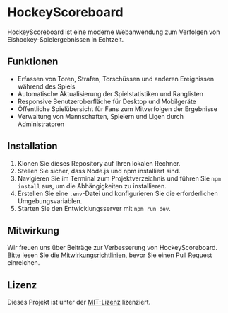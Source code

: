 # HockeyScoreboard

HockeyScoreboard ist eine moderne Webanwendung zum Verfolgen von Eishockey-Spielergebnissen in Echtzeit.

## Funktionen

- Erfassen von Toren, Strafen, Torschüssen und anderen Ereignissen während des Spiels
- Automatische Aktualisierung der Spielstatistiken und Ranglisten
- Responsive Benutzeroberfläche für Desktop und Mobilgeräte
- Öffentliche Spielübersicht für Fans zum Mitverfolgen der Ergebnisse
- Verwaltung von Mannschaften, Spielern und Ligen durch Administratoren

## Installation

1. Klonen Sie dieses Repository auf Ihren lokalen Rechner.
2. Stellen Sie sicher, dass Node.js und npm installiert sind.
3. Navigieren Sie im Terminal zum Projektverzeichnis und führen Sie `npm install` aus, um die Abhängigkeiten zu installieren.
4. Erstellen Sie eine `.env`-Datei und konfigurieren Sie die erforderlichen Umgebungsvariablen.
5. Starten Sie den Entwicklungsserver mit `npm run dev`.

## Mitwirkung

Wir freuen uns über Beiträge zur Verbesserung von HockeyScoreboard. Bitte lesen Sie die [Mitwirkungsrichtlinien](CONTRIBUTING.md), bevor Sie einen Pull Request einreichen.

## Lizenz

Dieses Projekt ist unter der [MIT-Lizenz](LICENSE) lizenziert.
